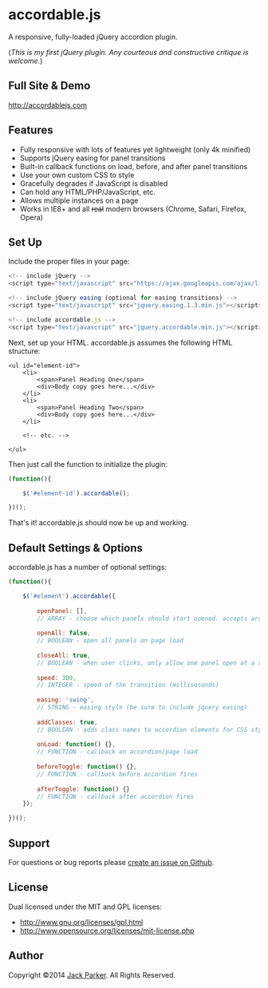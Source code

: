 # accordable.js

A responsive, fully-loaded jQuery accordion plugin.

(*This is my first jQuery plugin. Any courteous and constructive critique is welcome.*)


## Full Site & Demo
http://accordablejs.com


## Features
- Fully responsive with lots of features yet lightweight (only 4k minified)
- Supports jQuery easing for panel transitions
- Built-in callback functions on load, before, and after panel transitions
- Use your own custom CSS to style
- Gracefully degrades if JavaScript is disabled
- Can hold any HTML/PHP/JavaScript, etc.
- Allows multiple instances on a page
- Works in IE8+ and all <strike>real</strike> modern browsers (Chrome, Safari, Firefox, Opera)


## Set Up
Include the proper files in your page:
````javascript
<!-- include jQuery -->
<script type="text/javascript" src="https://ajax.googleapis.com/ajax/libs/jquery/1.11.0/jquery.min.js"></script>

<!-- include jQuery easing (optional for easing transitions) -->
<script type="text/javascript" src="jquery.easing.1.3.min.js"></script>

<!-- include accordable.js -->
<script type="text/javascript" src="jquery.accordable.min.js"></script>
````
Next, set up your HTML.
accordable.js assumes the following HTML structure:

````
<ul id="element-id">
    <li>
        <span>Panel Heading One</span>
        <div>Body copy goes here...</div>
    </li>
    <li>
        <span>Panel Heading Two</span>
        <div>Body copy goes here...</div>
    </li>
    
    <!-- etc. -->
    
</ul>
````
Then just call the function to initialize the plugin:

````javascript
(function(){

	$('#element-id').accordable();

})();
````
That's it! accordable.js should now be up and working.

## Default Settings & Options
accordable.js has a number of optional settings:

````javascript
(function(){

	$('#element').accordable({
		
		openPanel: [],
		// ARRAY - choose which panels should start opened. accepts array of panels, i.e., [1, 3, 4] etc.
		
		openAll: false,
		// BOOLEAN - open all panels on page load
		
		closeAll: true,
		// BOOLEAN - when user clicks, only allow one panel open at a time
		
		speed: 300,
		// INTEGER - speed of the transition (milliseconds)
		
		easing: 'swing',
		// STRING - easing style (be sure to include jquery easing)
		
		addClasses: true,
		// BOOLEAN - adds class names to accordion elements for CSS styling
		
		onLoad: function() {},
		// FUNCTION - callback on accordion/page load
		
		beforeToggle: function() {},
		// FUNCTION - callback before accordion fires
		
		afterToggle: function() {}
		// FUNCTION - callback after accordion fires
	});

})();
````

## Support
For questions or bug reports please [create an issue on Github](https://github.com/jackmparker/accordable.js/issues).

## License

Dual licensed under the MIT and GPL licenses:
- http://www.gnu.org/licenses/gpl.html
- http://www.opensource.org/licenses/mit-license.php

## Author
Copyright &copy;2014 [Jack Parker](http://jackmparker.com). All Rights Reserved.